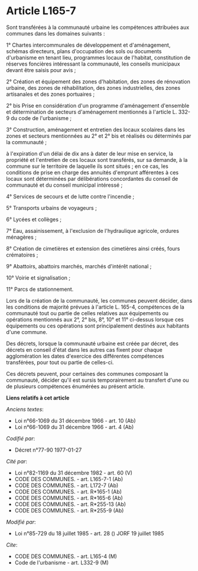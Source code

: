 # Article L165-7

Sont transférées à la communauté urbaine les compétences attribuées aux communes dans les domaines suivants :

1° Chartes intercommunales de développement et d'aménagement, schémas directeurs, plans d'occupation des sols ou documents
d'urbanisme en tenant lieu, programmes locaux de l'habitat, constitution de réserves foncières intéressant la communauté, les
conseils municipaux devant être saisis pour avis ;

2° Création et équipement des zones d'habitation, des zones de rénovation urbaine, des zones de réhabilitation, des zones
industrielles, des zones artisanales et des zones portuaires ;

2° bis  Prise en considération d'un programme d'aménagement d'ensemble et détermination  de secteurs d'aménagement mentionnés
à l'article L. 332-9 du code de l'urbanisme ;

3° Construction, aménagement et entretien des locaux scolaires dans les zones et secteurs mentionnées au 2° et 2° bis et
réalisés ou déterminés  par la communauté ;

à l'expiration d'un délai de dix ans à dater de leur mise en service, la propriété et l'entretien de ces locaux sont
transférés, sur sa demande, à la commune sur le territoire de laquelle ils sont situés ; en ce cas, les conditions de prise
en charge des annuités d'emprunt afférentes à ces locaux sont déterminées par délibérations concordantes du conseil de
communauté et du conseil municipal intéressé ;

4° Services de secours et de lutte contre l'incendie ;

5° Transports urbains de voyageurs ;

6° Lycées et collèges ;

7° Eau, assainissement, à l'exclusion de l'hydraulique agricole, ordures ménagères ;

8° Création de cimetières et extension des cimetières ainsi créés, fours crématoires ;

9° Abattoirs, abattoirs marchés, marchés d'intérêt national ;

10° Voirie et signalisation ;

11° Parcs de stationnement.

Lors de la création de la communauté, les communes peuvent décider, dans les conditions de majorité prévues à l'article L.
165-4, compétences de la communauté tout ou partie de celles relatives aux équipements ou opérations mentionnés aux 2°, 2°
bis, 8°, 10° et 11° ci-dessus lorsque ces équipements ou ces opérations sont principalement destinés aux habitants d'une
commune.

Des décrets, lorsque la communauté urbaine est créée par décret, des décrets en conseil d'état dans les autres cas fixent
pour chaque agglomération les dates d'exercice des différentes compétences transférées, pour tout ou partie de celles-ci.

Ces décrets peuvent, pour certaines des communes composant la communauté, décider qu'il est sursis temporairement au
transfert d'une ou de plusieurs compétences énumérées au présent article.

**Liens relatifs à cet article**

_Anciens textes_:

  - Loi n°66-1069 du 31 décembre 1966 - art. 10 (Ab)
  - Loi n°66-1069 du 31 décembre 1966 - art. 4 (Ab)

_Codifié par_:

  - Décret n°77-90 1977-01-27

_Cité par_:

  - Loi n°82-1169 du 31 décembre 1982 - art. 60 (V)
  - CODE DES COMMUNES. - art. L165-7-1 (Ab)
  - CODE DES COMMUNES. - art. L172-7 (Ab)
  - CODE DES COMMUNES. - art. R*165-1 (Ab)
  - CODE DES COMMUNES. - art. R*165-6 (Ab)
  - CODE DES COMMUNES. - art. R*255-13 (Ab)
  - CODE DES COMMUNES. - art. R*255-9 (Ab)

_Modifié par_:

  - Loi n°85-729 du 18 juillet 1985 - art. 28 () JORF 19 juillet 1985

_Cite_:

  - CODE DES COMMUNES. - art. L165-4 (M)
  - Code de l'urbanisme - art. L332-9 (M)

